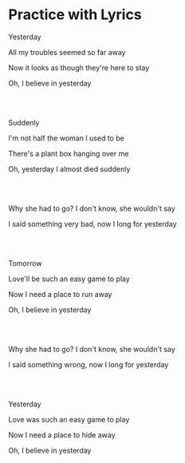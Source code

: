 # Practice with Lyrics

Yesterday

All my troubles seemed so far away

Now it looks as though they're here to stay

Oh, I believe in yesterday

<br><br>

Suddenly

I'm not half the woman I used to be

There's a plant box hanging over me

Oh, yesterday I almost died suddenly


<br><br>


Why she had to go? I don't know, she wouldn't say

I said something very bad, now I long for yesterday


<br><br>

Tomorrow

Love'll be such an easy game to play

Now I need a place to run away

Oh, I believe in yesterday


<br><br>

Why she had to go? I don't know, she wouldn't say

I said something wrong, now I long for yesterday

<br><br>


Yesterday

Love was such an easy game to play

Now I need a place to hide away

Oh, I believe in yesterday

